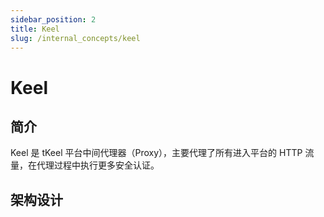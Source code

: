 ```yaml
---
sidebar_position: 2
title: Keel
slug: /internal_concepts/keel
---
```

# Keel
## 简介
Keel 是 tKeel 平台中间代理器（Proxy），主要代理了所有进入平台的 HTTP 流量，在代理过程中执行更多安全认证。

## 架构设计